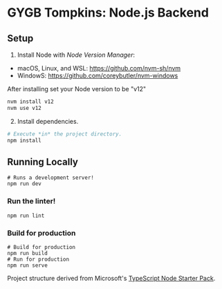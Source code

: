 # GYGB Tompkins: Node.js Backend

## Setup

1. Install Node with _Node Version Manager_:

- macOS, Linux, and WSL: https://github.com/nvm-sh/nvm
- WindowS: https://github.com/coreybutler/nvm-windows

After installing set your Node version to be "v12"

```sh
nvm install v12
nvm use v12
```

2. Install dependencies.

```sh
# Execute *in* the project directory.
npm install
```

## Running Locally

```
# Runs a development server!
npm run dev
```

### Run the linter!

```
npm run lint
```

### Build for production

```
# Build for production
npm run build
# Run for production
npm run serve
```

Project structure derived from Microsoft's [TypeScript Node Starter Pack](https://github.com/microsoft/TypeScript-Node-Starter/).
